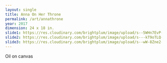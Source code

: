 ```yaml
---
layout: single
title: Anna On Her Throne
permalink: /art/annathrone
year: 2017
dimension: 24 x 18 in.
slide1: https://res.cloudinary.com/brightplum/image/upload/s--5WHn7EvP--/v1497221159/ashleyjan/Anna_20On_20Her_20Throne_.jpg
slide2: https://res.cloudinary.com/brightplum/image/upload/s---kT9oTLQ--/t_cropsouth800x600/v1497221159/ashleyjan/Anna_20On_20Her_20Throne_.jpg
slide3: https://res.cloudinary.com/brightplum/image/upload/s--wW-8Zne2--/t_cropnorth800x600/v1497221159/ashleyjan/Anna_20On_20Her_20Throne_.jpg
---
```


Oil on canvas

